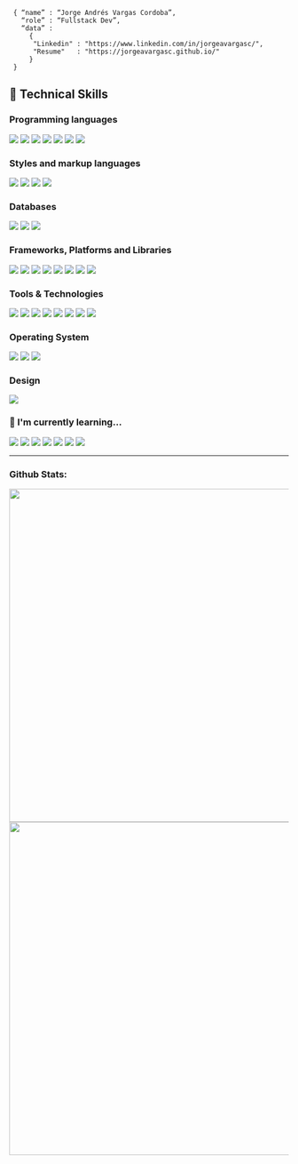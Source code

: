 ```shell
 { “name” : “Jorge Andrés Vargas Cordoba”,
   “role” : “Fullstack Dev”,
   “data” : 
     { 
      "Linkedin" : "https://www.linkedin.com/in/jorgeavargasc/", 
      "Resume"   : "https://jorgeavargasc.github.io/"
     }
 }
```

<h2>
🚀 Technical Skills
</h2>

<h3>
Programming languages
</h3>

<p>
  <img src="https://img.shields.io/badge/Python-14354C?style=for-the-badge&logo=python&logoColor=white">
  <img src="https://img.shields.io/badge/JavaScript-323330?style=for-the-badge&logo=javascript&logoColor=F7DF1E">
  <img src="https://img.shields.io/badge/PHP-777BB4?style=for-the-badge&logo=php&logoColor=white">
  <img src="https://img.shields.io/badge/Java-ED8B00?style=for-the-badge&logo=java&logoColor=white">
  <img src="https://img.shields.io/badge/C-00599C?style=for-the-badge&logo=c&logoColor=white">
  <img src="https://img.shields.io/badge/C%2B%2B-00599C?style=for-the-badge&logo=c%2B%2B&logoColor=white">
  <img src="https://img.shields.io/badge/Kotlin-0095D5?&style=for-the-badge&logo=kotlin&logoColor=white">
</p>

<h3>
Styles and markup languages
</h3>

<p>
  <img src="https://img.shields.io/badge/HTML5-E34F26?style=for-the-badge&logo=html5&logoColor=white">
  <img src="https://img.shields.io/badge/CSS3-1572B6?style=for-the-badge&logo=css3&logoColor=white">
  <img src="https://img.shields.io/badge/XML-E34F26?style=for-the-badge">
  <img src="https://img.shields.io/badge/JSON-20232A?style=for-the-badge&logo=json">
</p>

<h3>
Databases
</h3>

<p>
<img src="https://img.shields.io/badge/PostgreSQL-316192?style=for-the-badge&logo=postgresql&logoColor=white">
<img src="https://img.shields.io/badge/MySQL-005C84?style=for-the-badge&logo=mysql&logoColor=white">
<img src="https://img.shields.io/badge/MariaDB-003545?style=for-the-badge&logo=mariadb&logoColor=white">
</p>

<h3>
Frameworks, Platforms and Libraries
</h3>

<p>
<img src="https://img.shields.io/badge/Vue.js-35495E?style=for-the-badge&logo=vue.js&logoColor=4FC08D">
<img src="https://img.shields.io/badge/bootstrap-%23563D7C.svg?style=for-the-badge&logo=bootstrap&logoColor=white">
<img src="https://img.shields.io/badge/Node.js-339933?style=for-the-badge&logo=nodedotjs&logoColor=white">
<img src="https://img.shields.io/badge/NPM-%23000000.svg?style=for-the-badge&logo=npm&logoColor=white">
<img src="https://img.shields.io/badge/firebase-%23323330.svg?style=for-the-badge&logo=firebase">
<img src="https://img.shields.io/badge/Anaconda-%2344A833.svg?style=for-the-badge&logo=anaconda&logoColor=white">
<img src="https://img.shields.io/badge/DJANGO-REST-323330?style=for-the-badge&logo=django&logoColor=white&color=ff1709&labelColor=323330">
<img src="https://img.shields.io/badge/jquery-%230769AD.svg?style=for-the-badge&logo=jquery&logoColor=white">
</p>

<h3>Tools & Technologies</h3>
<p>
  <img src="https://img.shields.io/badge/Git-F05032?style=for-the-badge&logo=git&logoColor=white">
  <img src="https://img.shields.io/badge/GitHub-100000?style=for-the-badge&logo=github&logoColor=white">
  <img src="https://img.shields.io/badge/jira-%230A0FFF.svg?style=for-the-badge&logo=jira&logoColor=white">
  <img src="https://img.shields.io/badge/bitbucket-%230A0FFF.svg?style=for-the-badge&logo=bitbucket&logoColor=white">
  <img src="https://img.shields.io/badge/Heroku-430098?style=for-the-badge&logo=heroku&logoColor=white">
  <img src="https://img.shields.io/badge/Postman-FF6C37?style=for-the-badge&logo=Postman&logoColor=white">  
  <img src="https://img.shields.io/badge/Visual%20Studio%20Code-0078d7.svg?style=for-the-badge&logo=visual-studio-code&logoColor=white671">  
  <img src="https://img.shields.io/badge/jupyter-%23E95420.svg?style=for-the-badge&logo=jupyter&logoColor=white">

</p>

<h3>
Operating System
</h3>
<p>
<img src="https://img.shields.io/badge/Windows-0078D6?style=for-the-badge&logo=windows&logoColor=white">
<img src="https://img.shields.io/badge/Ubuntu-E95420?style=for-the-badge&logo=ubuntu&logoColor=white">
<img src="https://img.shields.io/badge/Android-3DDC84?style=for-the-badge&logo=android&logoColor=white">
</p>

<h3>
Design
</h3>

<p>
<img src="https://img.shields.io/badge/figma-F34E1E.svg?style=for-the-badge&logo=figma&logoColor=white">
</p>



### 🌱 I'm currently learning... 

<img src="https://img.shields.io/badge/React-20232A?style=for-the-badge&logo=react&logoColor=61DAFB">
<img src="https://img.shields.io/badge/Vue.js-35495E?style=for-the-badge&logo=vue.js&logoColor=4FC08D">
<img src="https://img.shields.io/badge/Sass-CC6699?style=for-the-badge&logo=sass&logoColor=white">
<img src="https://img.shields.io/badge/MongoDB-%234ea94b.svg?style=for-the-badge&logo=mongodb&logoColor=white">
<img src="https://img.shields.io/badge/WordPress-%23117AC9.svg?style=for-the-badge&logo=WordPress&logoColor=white">
<img src="https://img.shields.io/badge/go-%2300ADD8.svg?style=for-the-badge&logo=go&logoColor=white">
<img src="https://img.shields.io/badge/sqlite-%2307405e.svg?style=for-the-badge&logo=sqlite&logoColor=white">

---


### Github Stats:

<img width="600em" src="https://github-readme-stats.vercel.app/api/top-langs/?username=JorgeAVargasC&theme=dark&card_width=450em)](https://github.com/JorgeAVargasC/jorgeVargas/github-readme-stats"/>

<img width="600em" src="https://github-readme-stats.vercel.app/api?username=JorgeAVargasC&show_icons=true&hide_border=true&&count_private=true&include_all_commits=true&theme=dark&hide_stars=false" />


